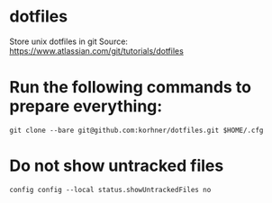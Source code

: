 # dotfiles
Store unix dotfiles in git
Source: https://www.atlassian.com/git/tutorials/dotfiles

# Run the following commands to prepare everything:
`git clone --bare git@github.com:korhner/dotfiles.git $HOME/.cfg`

# Do not show untracked files
`config config --local status.showUntrackedFiles no`
